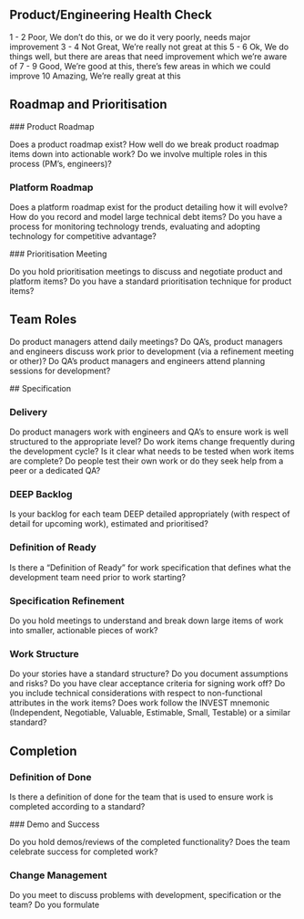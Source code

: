 ## Product/Engineering Health Check

1 - 2   Poor, We don’t do this, or we do it very poorly, needs major improvement
3 - 4   Not Great, We’re really not great at this
5 - 6   Ok, We do things well, but there are areas that need improvement which we’re aware of
7 - 9   Good, We’re good at this, there’s few areas in which we could improve
10      Amazing, We’re really great at this

## Roadmap and Prioritisation 

### Product Roadmap

Does a product roadmap exist?
How well do we break product roadmap items down into actionable work?
Do we involve multiple roles in this process (PM’s, engineers)?

### Platform Roadmap

Does a platform roadmap exist for the product detailing how it will evolve?
How do you record and model large technical debt items?
Do you have a process for monitoring technology trends, evaluating and adopting technology for competitive advantage?

### Prioritisation Meeting

Do you hold prioritisation meetings to discuss and negotiate product and platform items?
Do you have a standard prioritisation technique for product items?

## Team Roles

Do product managers attend daily meetings?
Do QA’s, product managers and engineers discuss work prior to development (via a refinement meeting or other)?
Do QA’s product managers and engineers attend planning sessions for development?

## Specification

### Delivery

Do product managers work with engineers and QA’s to ensure work is well structured to the appropriate level?
Do work items change frequently during the development cycle?
Is it clear what needs to be tested when work items are complete?
Do people test their own work or do they seek help from a peer or a dedicated QA?

### DEEP Backlog

Is your backlog for each team DEEP detailed appropriately (with respect of detail for upcoming work), estimated and prioritised?

### Definition of Ready

Is there a “Definition of Ready” for work specification that defines what the development team need prior to work starting?

### Specification Refinement

Do you hold meetings to understand and break down large items of work into smaller, actionable pieces of work?

### Work Structure

Do your stories have a standard structure?
Do you document assumptions and risks?
Do you have clear acceptance criteria for signing work off?
Do you include technical considerations with respect to non-functional attributes in the work items?
Does work follow the INVEST mnemonic (Independent, Negotiable, Valuable, Estimable, Small, Testable) or a similar standard?

## Completion

### Definition of Done

Is there a definition of done for the team that is used to ensure work is completed according to a standard?

### Demo and Success

Do you hold demos/reviews of the completed functionality?
Does the team celebrate success for completed work?

### Change Management

Do you meet to discuss problems with development, specification or the team?
Do you formulate

